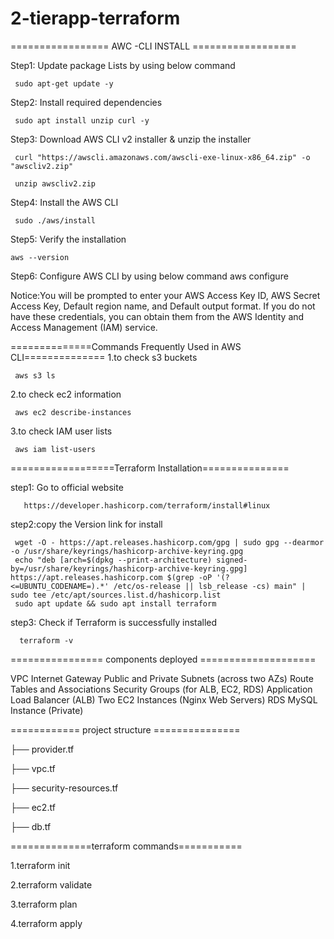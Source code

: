 # 2-tierapp-terraform

================= AWC -CLI INSTALL ==================

Step1: Update package Lists by using below command
     
	 sudo apt-get update -y 

Step2: Install required dependencies
     
	 sudo apt install unzip curl -y

Step3: Download AWS CLI v2 installer & unzip the installer  
     
	 curl "https://awscli.amazonaws.com/awscli-exe-linux-x86_64.zip" -o "awscliv2.zip"
 
     unzip awscliv2.zip

Step4: Install the AWS CLI
     
	 sudo ./aws/install

Step5: Verify the installation
    
	aws --version 

Step6: Configure AWS CLI by using below command
     aws configure 

Notice:You will be prompted to enter your AWS Access Key ID, AWS Secret Access Key, Default region name, and Default output format. If you do not have these credentials, you can obtain them from the AWS Identity and Access Management (IAM) service.

==============Commands Frequently Used in AWS CLI==============
1.to check s3 buckets
     
	 aws s3 ls

2.to check ec2 information
     
	 aws ec2 describe-instances  

3.to check IAM user lists
     
	 aws iam list-users

==================Terraform Installation===============

step1: Go to official website
     
       https://developer.hashicorp.com/terraform/install#linux 

step2:copy the Version link for install 
     
     wget -O - https://apt.releases.hashicorp.com/gpg | sudo gpg --dearmor -o /usr/share/keyrings/hashicorp-archive-keyring.gpg
     echo "deb [arch=$(dpkg --print-architecture) signed-by=/usr/share/keyrings/hashicorp-archive-keyring.gpg] https://apt.releases.hashicorp.com $(grep -oP '(?<=UBUNTU_CODENAME=).*' /etc/os-release || lsb_release -cs) main" | sudo tee /etc/apt/sources.list.d/hashicorp.list
     sudo apt update && sudo apt install terraform  
	 
step3: Check if Terraform is successfully installed
     
	  terraform -v 
================ components deployed ====================

VPC
Internet Gateway
Public and Private Subnets (across two AZs)
Route Tables and Associations
Security Groups (for ALB, EC2, RDS)
Application Load Balancer (ALB)
Two EC2 Instances (Nginx Web Servers)
RDS MySQL Instance (Private)

============ project structure ===============

├── provider.tf

├── vpc.tf

├── security-resources.tf

├── ec2.tf

├── db.tf

==============terraform commands===========

1.terraform init

2.terraform validate

3.terraform plan

4.terraform apply
